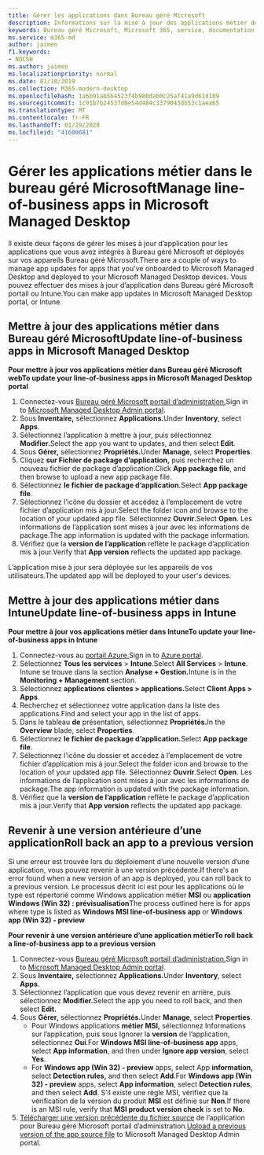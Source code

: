 ```yaml
---
title: Gérer les applications dans Bureau géré Microsoft
description: Informations sur la mise à jour des applications métier déployées sur Bureau géré Microsoft appareils
keywords: Bureau géré Microsoft, Microsoft 365, service, documentation
ms.service: m365-md
author: jaimeo
f1.keywords:
- NOCSH
ms.author: jaimeo
ms.localizationpriority: normal
ms.date: 01/18/2019
ms.collection: M365-modern-desktop
ms.openlocfilehash: 1a6b91ab5b4523f4b980dab0c25af41a9d614189
ms.sourcegitcommit: 1c91b7b24537d0e54d484c3379043db53c1aea65
ms.translationtype: MT
ms.contentlocale: fr-FR
ms.lasthandoff: 01/29/2020
ms.locfileid: "41600681"
---
```

# <a name="manage-line-of-business-apps-in-microsoft-managed-desktop"></a><span data-ttu-id="a23a3-104">Gérer les applications métier dans le bureau géré Microsoft</span><span class="sxs-lookup"><span data-stu-id="a23a3-104">Manage line-of-business apps in Microsoft Managed Desktop</span></span>

<!--Application management -->

<span data-ttu-id="a23a3-105">Il existe deux façons de gérer les mises à jour d’application pour les applications que vous avez intégrés à Bureau géré Microsoft et déployés sur vos appareils Bureau géré Microsoft.</span><span class="sxs-lookup"><span data-stu-id="a23a3-105">There are a couple of ways to manage app updates for apps that you've onboarded to Microsoft Managed Desktop and deployed to your Microsoft Managed Desktop devices.</span></span> <span data-ttu-id="a23a3-106">Vous pouvez effectuer des mises à jour d’application dans Bureau géré Microsoft portail ou Intune.</span><span class="sxs-lookup"><span data-stu-id="a23a3-106">You can make app updates in Microsoft Managed Desktop portal, or Intune.</span></span> 

<span id="update-app-mmd" />

## <a name="update-line-of-business-apps-in-microsoft-managed-desktop"></a><span data-ttu-id="a23a3-107">Mettre à jour des applications métier dans Bureau géré Microsoft</span><span class="sxs-lookup"><span data-stu-id="a23a3-107">Update line-of-business apps in Microsoft Managed Desktop</span></span>

<span data-ttu-id="a23a3-108">**Pour mettre à jour vos applications métier dans Bureau géré Microsoft web**</span><span class="sxs-lookup"><span data-stu-id="a23a3-108">**To update your line-of-business apps in Microsoft Managed Desktop portal**</span></span>
1. <span data-ttu-id="a23a3-109">Connectez-vous [Bureau géré Microsoft portail d’administration.](https://aka.ms/mmdportal)</span><span class="sxs-lookup"><span data-stu-id="a23a3-109">Sign in to [Microsoft Managed Desktop Admin portal](https://aka.ms/mmdportal).</span></span>
2. <span data-ttu-id="a23a3-110">Sous **Inventaire,** sélectionnez **Applications.**</span><span class="sxs-lookup"><span data-stu-id="a23a3-110">Under **Inventory**, select **Apps**.</span></span>  
3. <span data-ttu-id="a23a3-111">Sélectionnez l’application à mettre à jour, puis sélectionnez **Modifier.**</span><span class="sxs-lookup"><span data-stu-id="a23a3-111">Select the app you want to updates, and then select **Edit**.</span></span>
4. <span data-ttu-id="a23a3-112">Sous **Gérer,** sélectionnez **Propriétés.**</span><span class="sxs-lookup"><span data-stu-id="a23a3-112">Under **Manage**, select **Properties**.</span></span> 
5. <span data-ttu-id="a23a3-113">Cliquez **sur Fichier de package d’application,** puis recherchez un nouveau fichier de package d’application.</span><span class="sxs-lookup"><span data-stu-id="a23a3-113">Click **App package file**, and then browse to upload a new app package file.</span></span>
6. <span data-ttu-id="a23a3-114">Sélectionnez **le fichier de package d’application.**</span><span class="sxs-lookup"><span data-stu-id="a23a3-114">Select **App package file**.</span></span>
7. <span data-ttu-id="a23a3-115">Sélectionnez l’icône du dossier et accédez à l’emplacement de votre fichier d’application mis à jour.</span><span class="sxs-lookup"><span data-stu-id="a23a3-115">Select the folder icon and browse to the location of your updated app file.</span></span> <span data-ttu-id="a23a3-116">Sélectionnez **Ouvrir**.</span><span class="sxs-lookup"><span data-stu-id="a23a3-116">Select **Open**.</span></span> <span data-ttu-id="a23a3-117">Les informations de l’application sont mises à jour avec les informations de package.</span><span class="sxs-lookup"><span data-stu-id="a23a3-117">The app information is updated with the package information.</span></span>
8. <span data-ttu-id="a23a3-118">Vérifiez que la **version de l’application** reflète le package d’application mis à jour.</span><span class="sxs-lookup"><span data-stu-id="a23a3-118">Verify that **App version** reflects the updated app package.</span></span> 

<span data-ttu-id="a23a3-119">L’application mise à jour sera déployée sur les appareils de vos utilisateurs.</span><span class="sxs-lookup"><span data-stu-id="a23a3-119">The updated app will be deployed to your user's devices.</span></span>

<span id="update-app-intune" />

## <a name="update-line-of-business-apps-in-intune"></a><span data-ttu-id="a23a3-120">Mettre à jour des applications métier dans Intune</span><span class="sxs-lookup"><span data-stu-id="a23a3-120">Update line-of-business apps in Intune</span></span>

<span data-ttu-id="a23a3-121">**Pour mettre à jour vos applications métier dans Intune**</span><span class="sxs-lookup"><span data-stu-id="a23a3-121">**To update your line-of-business apps in Intune**</span></span>
1. <span data-ttu-id="a23a3-122">Connectez-vous au [portail Azure.](https://portal.azure.com)</span><span class="sxs-lookup"><span data-stu-id="a23a3-122">Sign in to [Azure portal](https://portal.azure.com).</span></span>
2. <span data-ttu-id="a23a3-123">Sélectionnez **Tous les services**  >  **Intune**.</span><span class="sxs-lookup"><span data-stu-id="a23a3-123">Select **All Services** > **Intune**.</span></span> <span data-ttu-id="a23a3-124">Intune se trouve dans la section **Analyse + Gestion.**</span><span class="sxs-lookup"><span data-stu-id="a23a3-124">Intune is in the **Monitoring + Management** section.</span></span>
3. <span data-ttu-id="a23a3-125">Sélectionnez **applications clientes > applications.**</span><span class="sxs-lookup"><span data-stu-id="a23a3-125">Select **Client Apps > Apps**.</span></span>
4. <span data-ttu-id="a23a3-126">Recherchez et sélectionnez votre application dans la liste des applications.</span><span class="sxs-lookup"><span data-stu-id="a23a3-126">Find and select your app in the list of apps.</span></span>
5. <span data-ttu-id="a23a3-127">Dans le tableau **de** présentation, sélectionnez **Propriétés.**</span><span class="sxs-lookup"><span data-stu-id="a23a3-127">In the **Overview** blade, select **Properties**.</span></span>
6. <span data-ttu-id="a23a3-128">Sélectionnez **le fichier de package d’application.**</span><span class="sxs-lookup"><span data-stu-id="a23a3-128">Select **App package file**.</span></span>
7. <span data-ttu-id="a23a3-129">Sélectionnez l’icône du dossier et accédez à l’emplacement de votre fichier d’application mis à jour.</span><span class="sxs-lookup"><span data-stu-id="a23a3-129">Select the folder icon and browse to the location of your updated app file.</span></span> <span data-ttu-id="a23a3-130">Sélectionnez **Ouvrir**.</span><span class="sxs-lookup"><span data-stu-id="a23a3-130">Select **Open**.</span></span> <span data-ttu-id="a23a3-131">Les informations de l’application sont mises à jour avec les informations de package.</span><span class="sxs-lookup"><span data-stu-id="a23a3-131">The app information is updated with the package information.</span></span>
8. <span data-ttu-id="a23a3-132">Vérifiez que la **version de l’application** reflète le package d’application mis à jour.</span><span class="sxs-lookup"><span data-stu-id="a23a3-132">Verify that **App version** reflects the updated app package.</span></span>

<span id="roll-back-app-mmd" />

## <a name="roll-back-an-app-to-a-previous-version"></a><span data-ttu-id="a23a3-133">Revenir à une version antérieure d’une application</span><span class="sxs-lookup"><span data-stu-id="a23a3-133">Roll back an app to a previous version</span></span>

<span data-ttu-id="a23a3-134">Si une erreur est trouvée lors du déploiement d’une nouvelle version d’une application, vous pouvez revenir à une version précédente.</span><span class="sxs-lookup"><span data-stu-id="a23a3-134">If there's an error found when a new version of an app is deployed, you can roll back to a previous version.</span></span> <span data-ttu-id="a23a3-135">Le processus décrit ici est pour les applications où le type est répertorié comme Windows application métier **MSI** ou **application Windows (Win 32) : prévisualisation**</span><span class="sxs-lookup"><span data-stu-id="a23a3-135">The process outlined here is for apps where type is listed as **Windows MSI line-of-business app** or **Windows app (Win 32) - preview**</span></span>

<span data-ttu-id="a23a3-136">**Pour revenir à une version antérieure d’une application métier**</span><span class="sxs-lookup"><span data-stu-id="a23a3-136">**To roll back a line-of-business app to a previous version**</span></span>

1. <span data-ttu-id="a23a3-137">Connectez-vous [Bureau géré Microsoft portail d’administration.](https://aka.ms/mmdportal)</span><span class="sxs-lookup"><span data-stu-id="a23a3-137">Sign in to [Microsoft Managed Desktop Admin portal](https://aka.ms/mmdportal).</span></span>
2. <span data-ttu-id="a23a3-138">Sous **Inventaire,** sélectionnez **Applications.**</span><span class="sxs-lookup"><span data-stu-id="a23a3-138">Under **Inventory**, select **Apps**.</span></span>  
3. <span data-ttu-id="a23a3-139">Sélectionnez l’application que vous devez revenir en arrière, puis sélectionnez **Modifier.**</span><span class="sxs-lookup"><span data-stu-id="a23a3-139">Select the app you need to roll back, and then select **Edit**.</span></span>
4. <span data-ttu-id="a23a3-140">Sous **Gérer,** sélectionnez **Propriétés.**</span><span class="sxs-lookup"><span data-stu-id="a23a3-140">Under **Manage**, select **Properties**.</span></span> 
    - <span data-ttu-id="a23a3-141">Pour Windows applications **métier MSI,** sélectionnez Informations sur l’application, puis sous Ignorer la **version** de l’application, sélectionnez **Oui**.</span><span class="sxs-lookup"><span data-stu-id="a23a3-141">For **Windows MSI line-of-business app** apps, select **App information**, and then under **Ignore app version**, select **Yes**.</span></span>
    - <span data-ttu-id="a23a3-142">For **Windows app (Win 32) - preview** apps, select App **information,** select **Detection rules,** and then select **Add**.</span><span class="sxs-lookup"><span data-stu-id="a23a3-142">For **Windows app (Win 32) - preview** apps, select **App information**, select **Detection rules**, and then select **Add**.</span></span> 
    <span data-ttu-id="a23a3-143">S’il existe une règle MSI, vérifiez que la vérification de la version du produit **MSI** est définie sur **Non**.</span><span class="sxs-lookup"><span data-stu-id="a23a3-143">If there is an MSI rule, verify that **MSI product version check** is set to **No**.</span></span>
5. <span data-ttu-id="a23a3-144">[Télécharger une version précédente du fichier source](../get-started/deploy-apps.md) de l’application pour Bureau géré Microsoft portail d’administration.</span><span class="sxs-lookup"><span data-stu-id="a23a3-144">[Upload a previous version of the app source file](../get-started/deploy-apps.md) to Microsoft Managed Desktop Admin portal.</span></span>  

